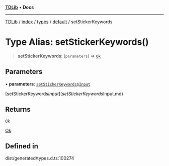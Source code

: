 [**TDLib**](../../../../../../README.md) • **Docs**

***

[TDLib](../../../../../../modules.md) / [index](../../../../../README.md) / [types](../../../README.md) / [default](../README.md) / setStickerKeywords

# Type Alias: setStickerKeywords()

> **setStickerKeywords**: (`parameters`) => [`Ok`](Ok.md)

## Parameters

• **parameters**: [`setStickerKeywords$Input`](setStickerKeywords$Input.md)

[setStickerKeywords$Input](setStickerKeywords$Input.md)

## Returns

[`Ok`](Ok.md)

[Ok](Ok.md)

## Defined in

dist/generated/types.d.ts:100274
